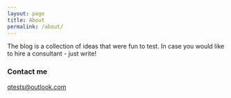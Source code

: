 ```yaml
---
layout: page
title: About
permalink: /about/
---
```


The blog is a collection of ideas that were fun to test. In case you would like to hire a consultant - just write!


### Contact me

[qtests@outlook.com](mailto:qtests@outlook.com)